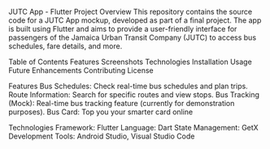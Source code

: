JUTC App - Flutter Project
Overview
This repository contains the source code for a JUTC App mockup, developed as part of a final project. The app is built using Flutter and aims to provide a user-friendly interface for passengers of the Jamaica Urban Transit Company (JUTC) to access bus schedules, fare details, and more.

Table of Contents
Features
Screenshots
Technologies
Installation
Usage
Future Enhancements
Contributing
License


Features
Bus Schedules: Check real-time bus schedules and plan trips.
Route Information: Search for specific routes and view stops.
Bus Tracking (Mock): Real-time bus tracking feature (currently for demonstration purposes).
Bus Card: Top you your smarter card online


Technologies
Framework: Flutter
Language: Dart
State Management: GetX
Development Tools: Android Studio, Visual Studio Code
 
